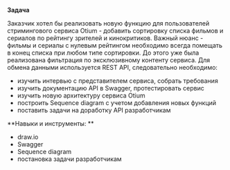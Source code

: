 **Задача**



Заказчик хотел бы реализовать новую функцию для пользователей стримингового сервиса Otium - добавить сортировку списка фильмов и сериалов по рейтингу зрителей и кинокритиков. Важный нюанс - фильмы и сериалы с нулевым рейтингом необходимо всегда помещать в конец списка при любом типе сортировки. До этого уже была реализована фильтрация по эксклюзивному контенту сервиса. Для обмена данными используется REST API, следовательно необходимо:


- изучить интервью с представителем сервиса, собрать требования
- изучить документацию API в Swagger, протестировать сервис
- изучить новую архитектуру сервиса Оtium 
- построить Sequence diagram с учетом добавления новых функций
- поставить задачи на доработку API разработчикам

**Навыки и инструменты:
**
- draw.io
- Swagger
- Sequence diagram
- постановка задачи разработчикам


